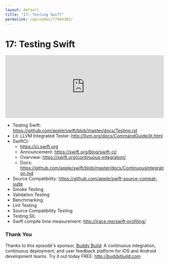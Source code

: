 ```yaml
---
layout: default
title: "17: Testing Swift"
permalink: /episodes/77984302/
---
```


# 17: Testing Swift

<iframe frameBorder="0" height="200px" scrolling="no" seamless src="https://player.simplecast.com/4fddc14c-1844-486b-a289-d1162f2e176f" width="100%"></iframe>

- Testing Swift: https://github.com/apple/swift/blob/master/docs/Testing.rst
- Lit: LLVM Integrated Tester: http://llvm.org/docs/CommandGuide/lit.html
- SwiftCI:
    - https://ci.swift.org
    - Announcement: https://swift.org/blog/swift-ci/
    - Overview: https://swift.org/continuous-integration/
    - Docs: https://github.com/apple/swift/blob/master/docs/ContinuousIntegration.md
- Source Compatibility: https://github.com/apple/swift-source-compat-suite
- Smoke Testing
- Validation Testing
- Benchmarking
- Lint Testing
- Source Compatibility Testing
- Testing SIL
- Swift compile time measurement: http://irace.me/swift-profiling/

### Thank You

Thanks to this episode's sponsor, [Buddy Build](http://buddybuild.com): A continuous integration, continuous deployment, and user feedback platform for iOS and Android development teams. Try it out today FREE: http://buddybuild.com
